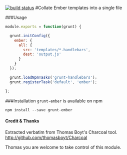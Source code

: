 [![build status](https://secure.travis-ci.org/timoxley/grunt-ember.png)](http://travis-ci.org/timoxley/grunt-ember)
#Collate Ember templates into a single file

###Usage

```js
module.exports = function(grunt) {

  grunt.initConfig({
    ember: {
      all: {
        src: 'templates/*.handlebars',
        dest: 'output.js'
      }
    }
  });

  grunt.loadNpmTasks('grunt-handlebars');
  grunt.registerTask('default', 'ember');

};
```

###Installation
`grunt-ember` is available on npm

```
npm install --save grunt-ember
```

#### Credit & Thanks
Extracted verbatim from Thomas Boyt's Charcoal tool. http://github.com/thomasboyt/Charcoal

Thomas you are welcome to take control of this module.
